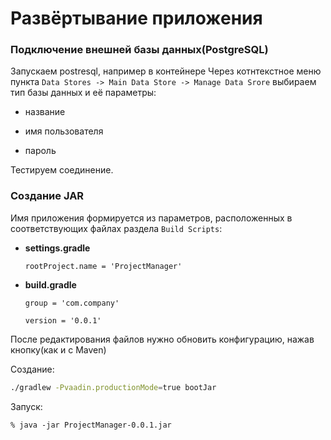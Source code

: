 # Развёртывание приложения

### Подключение внешней базы данных(PostgreSQL)

Запускаем postresql, например в контейнере
Через котнтекстное меню пункта `Data Stores -> Main Data Store -> Manage Data Srore` выбираем тип базы данных и её параметры:

- название

- имя пользователя

- пароль

Тестируем соединение.

### Создание JAR

Имя приложения формируется из параметров, расположенных в соответствующих файлах раздела `Build Scripts`:

- **settings.gradle**

    ```
    rootProject.name = 'ProjectManager'

    ```

- **build.gradle**

    ```
    group = 'com.company'

    version = '0.0.1'
    ```

После редактирования файлов нужно обновить конфигурацию, нажав кнопку(как и с Maven)

Создание:

```bash
./gradlew -Pvaadin.productionMode=true bootJar
```

Запуск: 

```
% java -jar ProjectManager-0.0.1.jar
```
